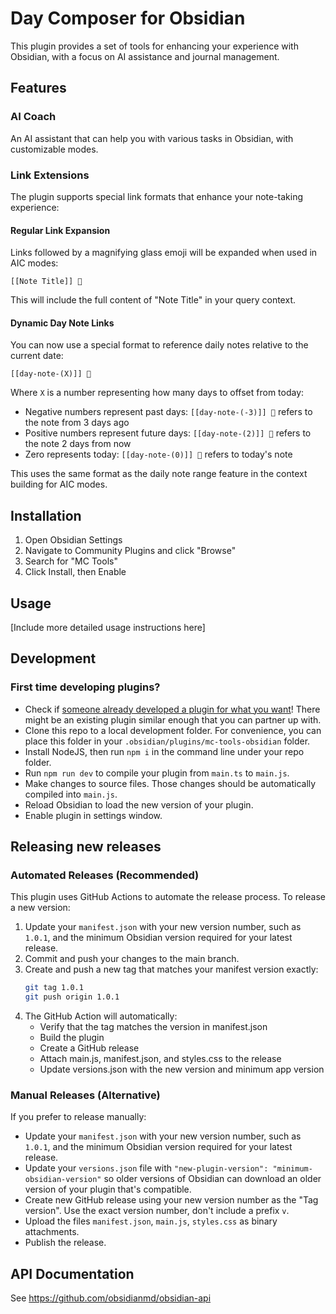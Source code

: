 # Day Composer for Obsidian

This plugin provides a set of tools for enhancing your experience with Obsidian, with a focus on AI assistance and journal management.

## Features

### AI Coach

An AI assistant that can help you with various tasks in Obsidian, with customizable modes.

### Link Extensions

The plugin supports special link formats that enhance your note-taking experience:

#### Regular Link Expansion

Links followed by a magnifying glass emoji will be expanded when used in AIC modes:

```
[[Note Title]] 🔎
```

This will include the full content of "Note Title" in your query context.

#### Dynamic Day Note Links

You can now use a special format to reference daily notes relative to the current date:

```
[[day-note-(X)]] 🔎
```

Where `X` is a number representing how many days to offset from today:
- Negative numbers represent past days: `[[day-note-(-3)]] 🔎` refers to the note from 3 days ago
- Positive numbers represent future days: `[[day-note-(2)]] 🔎` refers to the note 2 days from now
- Zero represents today: `[[day-note-(0)]] 🔎` refers to today's note

This uses the same format as the daily note range feature in the context building for AIC modes.

## Installation

1. Open Obsidian Settings
2. Navigate to Community Plugins and click "Browse"
3. Search for "MC Tools"
4. Click Install, then Enable

## Usage

[Include more detailed usage instructions here]

## Development

### First time developing plugins?

- Check if [someone already developed a plugin for what you want](https://obsidian.md/plugins)! There might be an existing plugin similar enough that you can partner up with.
- Clone this repo to a local development folder. For convenience, you can place this folder in your `.obsidian/plugins/mc-tools-obsidian` folder.
- Install NodeJS, then run `npm i` in the command line under your repo folder.
- Run `npm run dev` to compile your plugin from `main.ts` to `main.js`.
- Make changes to source files. Those changes should be automatically compiled into `main.js`.
- Reload Obsidian to load the new version of your plugin.
- Enable plugin in settings window.

## Releasing new releases

### Automated Releases (Recommended)

This plugin uses GitHub Actions to automate the release process. To release a new version:

1. Update your `manifest.json` with your new version number, such as `1.0.1`, and the minimum Obsidian version required for your latest release.
2. Commit and push your changes to the main branch.
3. Create and push a new tag that matches your manifest version exactly:
   ```bash
   git tag 1.0.1
   git push origin 1.0.1
   ```
4. The GitHub Action will automatically:
   - Verify that the tag matches the version in manifest.json
   - Build the plugin
   - Create a GitHub release
   - Attach main.js, manifest.json, and styles.css to the release
   - Update versions.json with the new version and minimum app version

### Manual Releases (Alternative)

If you prefer to release manually:

- Update your `manifest.json` with your new version number, such as `1.0.1`, and the minimum Obsidian version required for your latest release.
- Update your `versions.json` file with `"new-plugin-version": "minimum-obsidian-version"` so older versions of Obsidian can download an older version of your plugin that's compatible.
- Create new GitHub release using your new version number as the "Tag version". Use the exact version number, don't include a prefix `v`.
- Upload the files `manifest.json`, `main.js`, `styles.css` as binary attachments.
- Publish the release.

## API Documentation

See https://github.com/obsidianmd/obsidian-api
